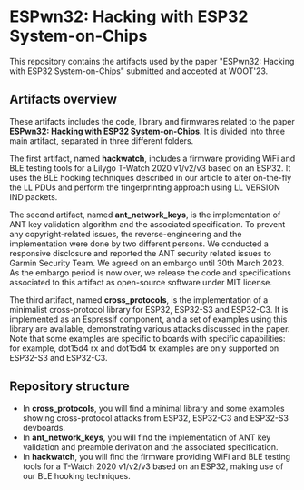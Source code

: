 # ESPwn32: Hacking with ESP32 System-on-Chips

This repository contains the artifacts used by the paper "ESPwn32: Hacking with ESP32 System-on-Chips" submitted and accepted at WOOT'23.

## Artifacts overview

These artifacts includes the code, library and firmwares related to the paper **ESPwn32: Hacking with ESP32 System-on-Chips**. It is divided into three main artifact, separated in three different folders.

The first artifact, named **hackwatch**, includes a firmware providing WiFi and BLE testing tools for a Lilygo T-Watch 2020
v1/v2/v3 based on an ESP32. It uses the BLE hooking techniques described in our article to alter on-the-fly the LL PDUs and
perform the fingerprinting approach using LL VERSION IND packets.

The second artifact, named **ant\_network\_keys**, is the implementation of ANT key validation algorithm and the associated specification. To prevent any copyright-related issues, the reverse-engineering and the implementation were done by two different persons. We conducted a responsive disclosure and reported the ANT security related issues to Garmin Security Team. We agreed on an embargo until 30th March 2023. As the embargo period is now over, we release the code and specifications associated to this artifact as open-source software under MIT license.

The third artifact, named **cross\_protocols**, is the implementation of a minimalist cross-protocol library for ESP32, ESP32-S3
and ESP32-C3. It is implemented as an Espressif component, and a set of examples using this library are available, demonstrating
various attacks discussed in the paper. Note that some examples are specific to boards with specific capabilities: for example,
dot15d4 rx and dot15d4 tx examples are only supported on ESP32-S3 and ESP32-C3.

## Repository structure

* In **cross\_protocols**, you will find a minimal library and some examples showing cross-protocol attacks from ESP32, ESP32-C3 and ESP32-S3 devboards.
* In **ant\_network\_keys**, you will find the implementation of ANT key validation and preamble derivation and the associated specification.
* In **hackwatch**, you will find the firmware providing WiFi and BLE testing tools for a T-Watch 2020 v1/v2/v3 based on an ESP32, making use of our BLE hooking techniques.

